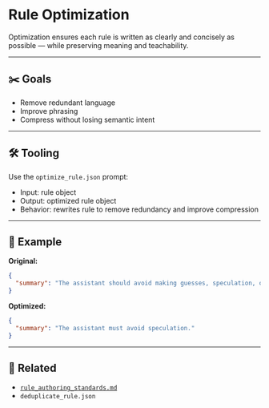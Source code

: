 # Rule Optimization

Optimization ensures each rule is written as clearly and concisely as possible — while preserving meaning and teachability.

---

## ✂️ Goals

- Remove redundant language
- Improve phrasing
- Compress without losing semantic intent

---

## 🛠 Tooling

Use the `optimize_rule.json` prompt:
- Input: rule object
- Output: optimized rule object
- Behavior: rewrites rule to remove redundancy and improve compression

---

## 🔎 Example

**Original:**
```json
{
  "summary": "The assistant should avoid making guesses, speculation, or stating things it's not certain about."
}
```

**Optimized:**
```json
{
  "summary": "The assistant must avoid speculation."
}
```

---

## 🔗 Related

- [`rule_authoring_standards.md`](rule_authoring_standards.md)
- `deduplicate_rule.json`
